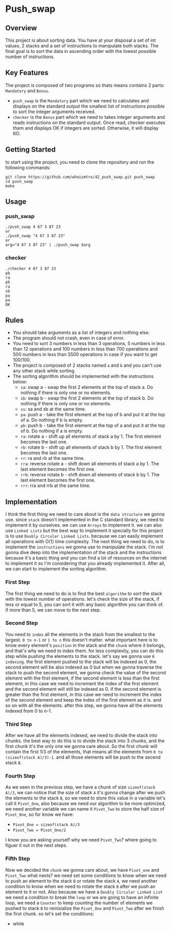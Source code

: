 # Push_swap

## Overview

This project is about sorting data. You have at your disposal a set of int values, 2 stacks and a set of instructions to manipulate both stacks. The final goal is to sort the data in ascending order with the lowest possible number of instructions.

## Key Features

The project is composed of two programs so thats means contains 2 parts: `Mandatory` and `Bonus`.
- `push_swap` is the `Mandatory` part which we need to calculates and displays on the standard output the smallest list of instructions possible to sort the integer arguments received.
- `checker` is the `Bonus` part which we need to takes integer arguments and reads instructions on the standard output. Once read, checker executes them and displays OK if integers are sorted. Otherwise, it will display KO.

## Getting Started

to start using the project, you need to clone the repository and run the following commands:

```
git clone https://github.com/whoismtrx/42_push_swap.git push_swap
cd push_swap
make
```

## Usage

### push_swap

```
./push_swap 4 67 3 87 23
or
./push_swap "4 67 3 87 23"
or
arg="4 67 3 87 23" | ./push_swap $arg
```

### checker

```
./checker 4 67 3 87 23
pb
ra
pb
ra
sb
pa
pa
OK
```

## Rules

- You should take arguments as a list of integers and nothing else.
- The program should not crash, even in case of error.
- You need to sort 3 numbers in less than 3 operations, 5 numbers in less than 12 operations and 100 numbers in less than 700 operations and 500 numbers in less than 5500 operations in case if you want to get 100/100.
- The project is composed of 2 stacks named `a` and `b` and you can't use any other stack while sorting.
- The sorting algorithm should be implemented with the instructions below:
  - `sa`: swap a - swap the first 2 elements at the top of stack a. Do nothing if there is only one or no elements.
  - `sb`: swap b - swap the first 2 elements at the top of stack b. Do nothing if there is only one or no elements.
  - `ss`: sa and sb at the same time.
  - `pa`: push a - take the first element at the top of b and put it at the top of a. Do nothing if b is empty.
  - `pb`: push b - take the first element at the top of a and put it at the top of b. Do nothing if a is empty.
  - `ra`: rotate a - shift up all elements of stack a by 1. The first element becomes the last one.
  - `rb`: rotate b - shift up all elements of stack b by 1. The first element becomes the last one.
  - `rr`: ra and rb at the same time.
  - `rra`: reverse rotate a - shift down all elements of stack a by 1. The last element becomes the first one.
  - `rrb`: reverse rotate b - shift down all elements of stack b by 1. The last element becomes the first one.
  - `rrr`: rra and rrb at the same time.

## Implementation

I think the first thing we need to care about is the `data structure` we gonna use. since `stack` doesn't implemented in the C standard library, we need to implement it by ourselves. we can use `Arrays` to implement it. we can also use `Linked Lists` but the best way to implement it specially for this project is to use `Doubly Circular Linked Lists`. because we can easily implement all operations with O(1) time complexity. The next thing we need to do, is to implement the `instructions` we gonna use to manipulate the stack. I'm not gonna dive deep into the implementation of the stack and the instructions because it's a basic thing and you can find a lot of resources on the internet to implement it so I'm considering that you already implemented it. After all, we can start to implement the sorting algorithm.

### First Step

The first thing we need to do is to find the best `algorithm` to sort the stack with the lowest number of operations. let's check the size of the stack, if less or equal to 5, you can sort it with any basic algorithm you can think of. if more than 5, we can move to the next step.

### Second Step

You need to `index` all the elements in the stack from the smallest to the largest. `0 to n-1` or `1 to n` this doesn't matter. what important here is to know every element's `position` in the stack and the `chunk` where it belongs, and that's why we need to index them. for less complexity, you can do this step while pushing the elements to the stack. let's say we gonna use `0 indexing`. the first element pushed to the stack will be indexed as 0, the second element will be also indexed as 0 but when we gonna traverse the stack to push the second element, we gonna check the value of the second element with the first element, if the second element is less than the first element, in this case we need to increment the index of the first element and the second element will still be indexed as 0. if the second element is greater than the first element, in this case we need to increment the index of the second element and keep the index of the first element as it is. and so on with all the elements. after this step, we gonna have all the elements indexed from 0 to n-1.

### Third Step

After we have all the elements indexed, we need to divide the stack into chunks. the best way to do this is to divide the stack into 3 chunks, and the first chunk it's the only one we gonna care about. So the first chunk will contain the first 1/3 of the elements, that means all the elements from `0 to (sizeof(stack A)/3)-1`. and all those elements will be push to the secend stack `B`.

### Fourth Step

As we seen in the previous step, we have a chunk of size `sizeof(stack A)/3`, we can notice that the size of stack `A` it's gonna change after we push the elements to the stack `B`, so we need to store this value in a variable let's call it `Pivot_One`, also because we need our algorithm to be more optimized, we need another variable we can name it `Pivot_Two` to store the half size of `Pivot_One`, so for know we have:
- `Pivot_One = sizeof(stack A)/3`
- `Pivot_Two = Pivot_One/2`

I know you are asking yourself why we need `Pivot_Two`? where going to figuer it out in the next steps.

### Fifth Step

Now we decided the `chunk` we gonna care about, we have `Pivot_one` and `Pivot_Two` what nexts? we need set some conditions to know when we need to push an element to the stack `B` or rotate the stack `A`, we need another condition to know when we need to rotate the stack `B` after we push an element to it or not. Also because we have a `Doubly Circular Linked List` we need a condition to break the `loop` or we are going to have an infinite loop, we need a `Counter` to keep counting the number of elements we pushed to stack `B` to reinisialize the `Pivot_One` and `Pivot_Two` after we finish the first chunk. so let's set the conditions:
- while